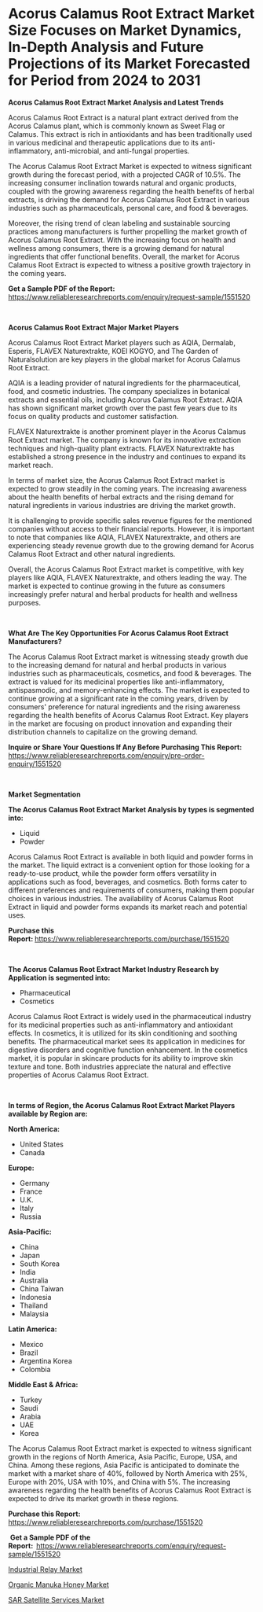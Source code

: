 <p><h1>Acorus Calamus Root Extract Market Size Focuses on Market Dynamics, In-Depth Analysis and Future Projections of its Market Forecasted for Period from 2024 to 2031</h1></p><p><strong>Acorus Calamus Root Extract Market Analysis and Latest Trends</strong></p>
<p><p>Acorus Calamus Root Extract is a natural plant extract derived from the Acorus Calamus plant, which is commonly known as Sweet Flag or Calamus. This extract is rich in antioxidants and has been traditionally used in various medicinal and therapeutic applications due to its anti-inflammatory, anti-microbial, and anti-fungal properties.</p><p>The Acorus Calamus Root Extract Market is expected to witness significant growth during the forecast period, with a projected CAGR of 10.5%. The increasing consumer inclination towards natural and organic products, coupled with the growing awareness regarding the health benefits of herbal extracts, is driving the demand for Acorus Calamus Root Extract in various industries such as pharmaceuticals, personal care, and food & beverages.</p><p>Moreover, the rising trend of clean labeling and sustainable sourcing practices among manufacturers is further propelling the market growth of Acorus Calamus Root Extract. With the increasing focus on health and wellness among consumers, there is a growing demand for natural ingredients that offer functional benefits. Overall, the market for Acorus Calamus Root Extract is expected to witness a positive growth trajectory in the coming years.</p></p>
<p><strong>Get a Sample PDF of the Report:&nbsp;</strong> <a href="https://www.reliableresearchreports.com/enquiry/request-sample/1551520">https://www.reliableresearchreports.com/enquiry/request-sample/1551520</a></p>
<p>&nbsp;</p>
<p><strong>Acorus Calamus Root Extract Major Market Players</strong></p>
<p><p>Acorus Calamus Root Extract Market players such as AQIA, Dermalab, Esperis, FLAVEX Naturextrakte, KOEI KOGYO, and The Garden of Naturalsolution are key players in the global market for Acorus Calamus Root Extract. </p><p>AQIA is a leading provider of natural ingredients for the pharmaceutical, food, and cosmetic industries. The company specializes in botanical extracts and essential oils, including Acorus Calamus Root Extract. AQIA has shown significant market growth over the past few years due to its focus on quality products and customer satisfaction.</p><p>FLAVEX Naturextrakte is another prominent player in the Acorus Calamus Root Extract market. The company is known for its innovative extraction techniques and high-quality plant extracts. FLAVEX Naturextrakte has established a strong presence in the industry and continues to expand its market reach.</p><p>In terms of market size, the Acorus Calamus Root Extract market is expected to grow steadily in the coming years. The increasing awareness about the health benefits of herbal extracts and the rising demand for natural ingredients in various industries are driving the market growth.</p><p>It is challenging to provide specific sales revenue figures for the mentioned companies without access to their financial reports. However, it is important to note that companies like AQIA, FLAVEX Naturextrakte, and others are experiencing steady revenue growth due to the growing demand for Acorus Calamus Root Extract and other natural ingredients.</p><p>Overall, the Acorus Calamus Root Extract market is competitive, with key players like AQIA, FLAVEX Naturextrakte, and others leading the way. The market is expected to continue growing in the future as consumers increasingly prefer natural and herbal products for health and wellness purposes.</p></p>
<p>&nbsp;</p>
<p><strong>What Are The Key Opportunities For Acorus Calamus Root Extract Manufacturers?</strong></p>
<p><p>The Acorus Calamus Root Extract market is witnessing steady growth due to the increasing demand for natural and herbal products in various industries such as pharmaceuticals, cosmetics, and food & beverages. The extract is valued for its medicinal properties like anti-inflammatory, antispasmodic, and memory-enhancing effects. The market is expected to continue growing at a significant rate in the coming years, driven by consumers' preference for natural ingredients and the rising awareness regarding the health benefits of Acorus Calamus Root Extract. Key players in the market are focusing on product innovation and expanding their distribution channels to capitalize on the growing demand.</p></p>
<p><strong>Inquire or Share Your Questions If Any Before Purchasing This Report:</strong> <a href="https://www.reliableresearchreports.com/enquiry/pre-order-enquiry/1551520">https://www.reliableresearchreports.com/enquiry/pre-order-enquiry/1551520</a></p>
<p>&nbsp;</p>
<p><strong>Market Segmentation</strong></p>
<p><strong>The Acorus Calamus Root Extract Market Analysis by types is segmented into:</strong></p>
<p><ul><li>Liquid</li><li>Powder</li></ul></p>
<p><p>Acorus Calamus Root Extract is available in both liquid and powder forms in the market. The liquid extract is a convenient option for those looking for a ready-to-use product, while the powder form offers versatility in applications such as food, beverages, and cosmetics. Both forms cater to different preferences and requirements of consumers, making them popular choices in various industries. The availability of Acorus Calamus Root Extract in liquid and powder forms expands its market reach and potential uses.</p></p>
<p><strong>Purchase this Report:&nbsp;</strong><a href="https://www.reliableresearchreports.com/purchase/1551520">https://www.reliableresearchreports.com/purchase/1551520</a></p>
<p>&nbsp;</p>
<p><strong>The Acorus Calamus Root Extract Market Industry Research by Application is segmented into:</strong></p>
<p><ul><li>Pharmaceutical</li><li>Cosmetics</li></ul></p>
<p><p>Acorus Calamus Root Extract is widely used in the pharmaceutical industry for its medicinal properties such as anti-inflammatory and antioxidant effects. In cosmetics, it is utilized for its skin conditioning and soothing benefits. The pharmaceutical market sees its application in medicines for digestive disorders and cognitive function enhancement. In the cosmetics market, it is popular in skincare products for its ability to improve skin texture and tone. Both industries appreciate the natural and effective properties of Acorus Calamus Root Extract.</p></p>
<p>&nbsp;</p>
<p><strong>In terms of Region, the Acorus Calamus Root Extract Market Players available by Region are:</strong></p>
<p>
    <p> <strong> North America: </strong>
        <ul>
            <li>United States</li>
            <li>Canada</li>
        </ul>
        </p> 
    <p> <strong> Europe: </strong>
        <ul>
            <li>Germany</li>
            <li>France</li>
            <li>U.K.</li>
            <li>Italy</li>
            <li>Russia</li>
        </ul>
        </p> 
    <p> <strong> Asia-Pacific: </strong>
        <ul>
            <li>China</li>
            <li>Japan</li>
            <li>South Korea</li>
            <li>India</li>
            <li>Australia</li>
            <li>China Taiwan</li>
            <li>Indonesia</li>
            <li>Thailand</li>
            <li>Malaysia</li>
        </ul>
        </p> 
    <p> <strong> Latin America: </strong>
        <ul>
            <li>Mexico</li>
            <li>Brazil</li>
            <li>Argentina Korea</li>
            <li>Colombia</li>
        </ul>
        </p> 
    <p> <strong> Middle East & Africa: </strong>
        <ul>
            <li>Turkey</li>
            <li>Saudi</li>
            <li>Arabia</li>
            <li>UAE</li>
            <li>Korea</li>
        </ul>
    </p>
    </p>
<p><p>The Acorus Calamus Root Extract market is expected to witness significant growth in the regions of North America, Asia Pacific, Europe, USA, and China. Among these regions, Asia Pacific is anticipated to dominate the market with a market share of 40%, followed by North America with 25%, Europe with 20%, USA with 10%, and China with 5%. The increasing awareness regarding the health benefits of Acorus Calamus Root Extract is expected to drive its market growth in these regions.</p></p>
<p><strong>Purchase this Report: </strong><a href="https://www.reliableresearchreports.com/purchase/1551520">https://www.reliableresearchreports.com/purchase/1551520</a></p>
<p>&nbsp;<strong>Get a Sample PDF of the Report:&nbsp;&nbsp;</strong><a href="https://www.reliableresearchreports.com/enquiry/request-sample/1551520">https://www.reliableresearchreports.com/enquiry/request-sample/1551520</a></p>
<p><strong></strong></p>
<p><p><a href="https://view.publitas.com/reportprime-1/industrial-relay-market-analysis-and-market-size-global-industry-overview-market-segmentation-and-forecast-2023-to-2030/">Industrial Relay Market</a></p><p><a href="https://view.publitas.com/reportprime-1/organic-manuka-honey-market-a-comprehensive-report-of-its-market-share-growth-trends-2023-2030/">Organic Manuka Honey Market</a></p><p><a href="https://view.publitas.com/reportprime-1/sar-satellite-services-market-offers-provide-insightful-data-for-the-time-period-from-2023-to-2030-and-also-provide-analysis-based-on-application-type-and-region/">SAR Satellite Services Market</a></p></p>